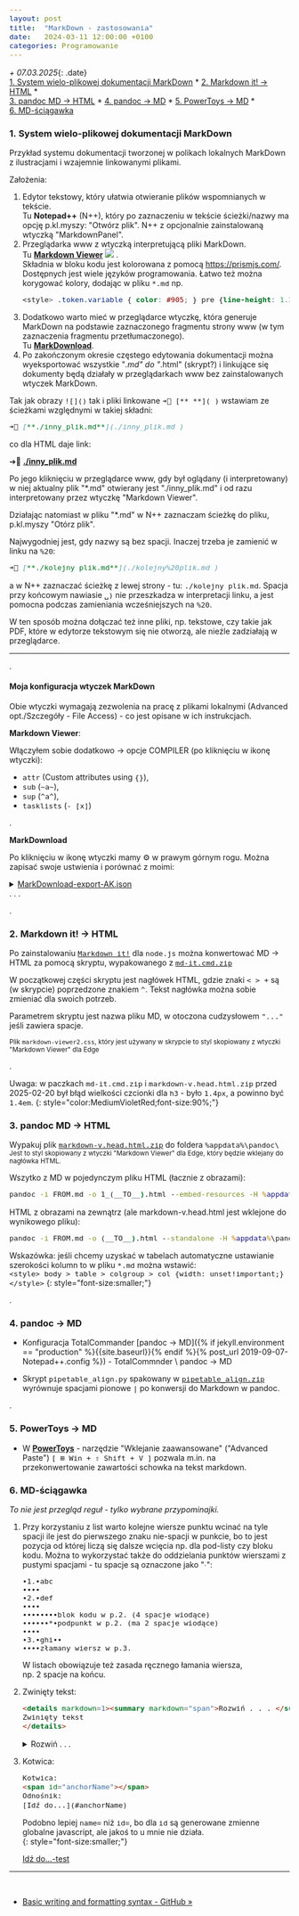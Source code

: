 ```yaml
---
layout: post
title:  "MarkDown - zastosowania"
date:   2024-03-11 12:00:00 +0100
categories: Programowanie
---
```


_+ 07.03.2025_{: .date}  
[1. System wielo-plikowej dokumentacji MarkDown]({{site.url}}{{site.baseurl}}{{page.url}}#1system-wielo-plikowej-dokumentacji-markdown) * 
[2. Markdown it! -> HTML]({{site.url}}{{site.baseurl}}{{page.url}}#2markdown-it---html) *  
[3. pandoc MD -> HTML]({{site.url}}{{site.baseurl}}{{page.url}}#3pandoc-md---html) * 
[4. pandoc -> MD]({{site.url}}{{site.baseurl}}{{page.url}}#4pandoc---md) * 
[5. PowerToys -> MD]({{site.url}}{{site.baseurl}}{{page.url}}#5powertoys---md) *  
[6. MD-ściągawka]({{site.url}}{{site.baseurl}}{{page.url}}#6md-ściągawka) 

<style>.date{font-size: smaller;color:#828282;}</style>

### 1. System wielo-plikowej dokumentacji MarkDown 

Przykład systemu dokumentacji tworzonej w polikach lokalnych MarkDown z ilustracjami i wzajemnie linkowanymi plikami.

Założenia:
1. Edytor tekstowy, który ułatwia otwieranie plików wspomnianych w tekście.  
   Tu **Notepad++** (N++), który po zaznaczeniu w tekście ścieżki/nazwy  ma opcję p.kl.myszy: "Otwórz plik". N++ z opcjonalnie zainstalowaną wtyczką "MarkdownPanel".
2. Przeglądarka www z wtyczką interpretującą pliki MarkDown.  
   Tu [**Markdown Viewer**](https://github.com/simov/markdown-viewer) ![](https://raw.githubusercontent.com/simov/markdown-viewer/refs/heads/main/icons/default/19x19.png) .  
   Składnia w bloku kodu jest kolorowana z pomocą <https://prismjs.com/>. Dostępnych jest wiele języków programowania. Łatwo też można korygować kolory, dodając  w pliku `*.md` np. 
   ```css
   <style> .token.variable { color: #905; } pre {line-height: 1.2 !important;} </style>
   ```
3. Dodatkowo warto mieć w przeglądarce wtyczkę, która generuje MarkDown na podstawie zaznaczonego fragmentu strony www (w tym zaznaczenia fragmentu przetłumaczonego).  
   Tu [**MarkDownload**](https://github.com/deathau/markdownload).
4. Po zakończonym okresie częstego edytowania dokumentacji można wyeksportować wszystkie "*.md" do "*.html" (skrypt?) i linkujące się dokumenty będą działały w przeglądarkach www bez zainstalowanych wtyczek MarkDown.

Tak jak obrazy `![]()` tak i pliki linkowane `➔📎 [** **]( )` wstawiam ze ścieżkami względnymi w takiej składni:

```md
➔📎 [**./inny_plik.md**](./inny_plik.md ) 
```
co dla HTML daje link:

➔📎 [**./inny_plik.md**](./inny_plik.md ) 

Po jego kliknięciu w przeglądarce www, gdy był oglądany (i interpretowany) w niej aktualny plik "*.md" otwierany jest "./inny_plik.md" i od razu interpretowany przez wtyczkę "Markdown Viewer".

Działając natomiast w pliku "*.md" w N++ zaznaczam ścieżkę do pliku, p.kl.myszy "Otórz plik".

Najwygodniej jest, gdy nazwy są bez spacji. Inaczej trzeba je zamienić w linku na `%20`:  
```md
➔📎 [**./kolejny plik.md**](./kolejny%20plik.md )
```
a w N++ zaznaczać ścieżkę z lewej strony - tu: `./kolejny plik.md`. Spacja przy końcowym nawiasie `␣)` nie przeszkadza w interpretacji linku, a jest pomocna podczas zamieniania wcześniejszych na `%20`.

W ten sposób można dołączać też inne pliki, np. tekstowe, czy takie jak PDF, które w edytorze tekstowym się nie otworzą, ale nieźle zadziałają w przeglądarce.

----
.

#### Moja konfiguracja wtyczek MarkDown

Obie wtyczki wymagają zezwolenia na pracę z plikami lokalnymi (Advanced opt./Szczegóły - File Access) - co jest opisane w ich instrukcjach.

**Markdown Viewer**:

Włączyłem sobie dodatkowo -> opcje COMPILER (po kliknięciu w ikonę wtyczki): 
* `attr` (Custom attributes using `{}`), 
* `sub` (`~a~`), 
* `sup` (`^a^`), 
* `tasklists` (`- [x]`)

.

**MarkDownload**

Po kliknięciu w ikonę wtyczki mamy ⚙️ w prawym górnym rogu. Można zapisać swoje ustwienia i porównać z moimi:

<details markdown=1><summary markdown="span"><u>MarkDownload-export-AK.json</u><br> . . .</summary>

```json
{
  "headingStyle": "atx",
  "hr": "---",
  "bulletListMarker": "*",
  "codeBlockStyle": "fenced",
  "fence": "```",
  "emDelimiter": "_",
  "strongDelimiter": "**",
  "linkStyle": "inlined",
  "linkReferenceStyle": "full",
  "imageStyle": "markdown",
  "imageRefStyle": "inlined",
  "frontmatter": "---\ncreated: {date:YYYY-MM-DD HH:mm:ss} (UTC {date:Z})\ntags: [{keywords}]\nsource: {baseURI}\nauthor: {byline}\n---\n\n# {pageTitle}\n\n> ## Excerpt\n> {excerpt}\n\n---",
  "backmatter": "",
  "title": "{pageTitle}",
  "includeTemplate": false,
  "saveAs": true,
  "downloadImages": true,
  "imagePrefix": "img/",
  "mdClipsFolder": "MarkDownload/{pageTitle}",
  "disallowedChars": "[]#^",
  "downloadMode": "downloadsApi",
  "turndownEscape": true,
  "contextMenus": true,
  "obsidianIntegration": false,
  "obsidianVault": "",
  "obsidianFolder": ""
}
```

</details>

.

### 2. Markdown it! -> HTML

Po zainstalowaniu [`Markdown it!`](https://github.com/markdown-it/markdown-it) dla `node.js` można konwertować  MD -> HTML za pomocą skryptu, wypakowanego z 
[`md-it.cmd.zip`]({{site.baseurl}}/assets/files/md-it.cmd.zip)

W początkowej części skryptu jest nagłówek HTML, gdzie znaki `< > +` są (w skrypcie) poprzedzone znakiem `^`. Tekst nagłówka można sobie zmieniać dla swoich potrzeb.

Parametrem skryptu jest nazwa pliku MD, w otoczona cudzysłowem `"..."` jeśli zawiera spacje.

<small>Plik `markdown-viewer2.css`, który jest używany w skrypcie to styl skopiowany z wtyczki "Markdown Viewer" dla Edge</small>

.

Uwaga: w paczkach `md-it.cmd.zip` i `markdown-v.head.html.zip` przed 2025-02-20 był błąd wielkości czcionki dla `h3` - było `1.4px`, a powinno być `1.4em`. 
{: style="color:MediumVioletRed;font-size:90%;"}

### 3. pandoc MD -> HTML

Wypakuj plik 
[`markdown-v.head.html.zip`]({{site.baseurl}}/assets/files/markdown-v.head.html.zip)
do foldera `%appdata%\pandoc\`  
<small>Jest to styl skopiowany z wtyczki "Markdown Viewer" dla Edge, który będzie wklejany do nagłówka HTML.</small>

Wszytko z MD w pojedynczym pliku HTML (łacznie z obrazami):
```bat
pandoc -i FROM.md -o 1_(__TO__).html --embed-resources -H %appdata%\pandoc\markdown-v.head.html -M lang=pl
```

HTML z obrazami na zewnątrz (ale markdown-v.head.html jest wklejone do wynikowego pliku):
```bat
pandoc -i FROM.md -o (__TO__).html --standalone -H %appdata%\pandoc\markdown-v.head.html -M lang=pl
```

Wskazówka: jeśli chcemy uzyskać w tabelach automatyczne ustawianie szerokości kolumn to w pliku `*.md` można wstawić:  
`<style> body > table > colgroup > col {width: unset!important;}</style>`
{: style="font-size:smaller;"}


.



### 4. pandoc -> MD

* Konfiguracja TotalCommander [pandoc -> MD]({% if jekyll.environment == "production" %}{{site.baseurl}}{% endif %}{% post_url 2019-09-07-Notepad++.config %}) - TotalCommnder \ pandoc -> MD
  
* Skrypt `pipetable_align.py` spakowany w 
  [`pipetable_align.zip`]({{site.baseurl}}/assets/files/pipetable_align.zip)
  wyrównuje spacjami pionowe `|` po konwersji do Markdown w pandoc.

.


### 5. PowerToys -> MD

* W [**PowerToys**](https://learn.microsoft.com/pl-pl/windows/powertoys/) - narzędzie "Wklejanie zaawansowane" ("Advanced Paste") `[ ⊞ Win + ⇧ Shift + V ]` pozwala m.in. na przekonwertowanie zawartości schowka na tekst markdown.


### 6. MD-ściągawka

_To nie jest przegląd reguł - tylko wybrane przypominajki._

 1. Przy korzystaniu z list warto kolejne wiersze punktu wcinać na tyle spacji ile jest do pierwszego znaku nie-spacji w punkcie, bo to jest pozycja od której liczą się dalsze wcięcia np. dla pod-listy czy bloku kodu. Można to wykorzystać także do oddzielania punktów wierszami z pustymi spacjami - tu spacje są oznaczone jako "∙":
    
        ∙1.∙abc
        ∙∙∙∙
        ∙2.∙def
        ∙∙∙∙
        ∙∙∙∙∙∙∙∙blok kodu w p.2. (4 spacje wiodące)
        ∙∙∙∙∙∙*∙podpunkt w p.2. (ma 2 spacje wiodące)
        ∙∙∙∙
        ∙3.∙ghi∙∙
        ∙∙∙∙złamany wiersz w p.3.
    
    W listach obowiązuje też zasada ręcznego łamania wiersza,  
    np. 2 spacje na końcu.
    
 2. Zwinięty tekst:
    
    ```html
    <details markdown=1><summary markdown="span">Rozwiń . . . </summary>
    Zwinięty tekst
    </details>
    ```
    
    <details markdown=1><summary markdown="span">Rozwiń . . . </summary>
    Zwinięty tekst
    </details>
    

 3. Kotwica:
    
    ```html
    Kotwica:
    <span id="anchorName"></span>
    Odnośnik:
    [Idź do...](#anchorName)
    ```
    <span id="anchorName">Podobno lepiej</span> `name=` niż `id=`, bo dla `id` są generowane zmienne globalne javascript, ale jakoś to u mnie nie działa.  
    {: style="font-size:smaller;"}

    [Idź do...-test](#anchorName)

----
 

* [Basic writing and formatting syntax - GitHub » ](https://docs.github.com/en/get-started/writing-on-github/getting-started-with-writing-and-formatting-on-github/basic-writing-and-formatting-syntax)
  

<style> code {font-size: 0.93em;}  div.zmniejsz code {font-size: 0.88em;}  
 ol li div.language-plaintext > div > pre {background: linear-gradient(to right, 
 transparent 0em, transparent 2.9em, aqua 2.9em, 
 transparent 3.2em) !important;}
</style>
